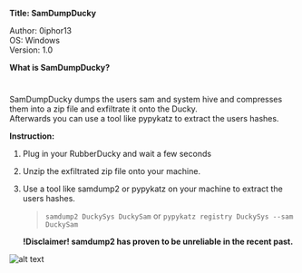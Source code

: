 **Title: SamDumpDucky**

<p>Author: 0iphor13<br>
OS: Windows<br>
Version: 1.0<br>

**What is SamDumpDucky?**
#
<p>SamDumpDucky dumps the users sam and system hive and compresses them into a zip file and exfiltrate it onto the Ducky.<br>
Afterwards you can use a tool like pypykatz to extract the users hashes.</p>


**Instruction:**
1. Plug in your RubberDucky and wait a few seconds

2. Unzip the exfiltrated zip file onto your machine.

3. Use a tool like samdump2 or pypykatz on your machine to extract the users hashes.
	> `samdump2 DuckySys DuckySam`
	or  `pypykatz registry DuckySys --sam DuckySam`
	
	**!Disclaimer! samdump2 has proven to be unreliable in the recent past.**

![alt text](https://github.com/0iphor13/omg-payloads/blob/master/payloads/library/credentials/SamDumpCable/sam.png)
